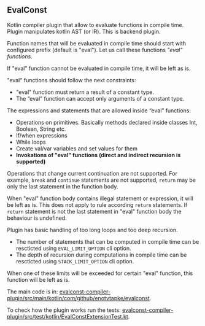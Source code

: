 ## EvalConst
Kotlin compiler plugin that allow to evaluate functions in compile time. Plugin manipulates kotlin AST (or IR). This is backend plugin. 

Function names that will be evaluated in compile time should start with configured prefix (default is "eval"). Let us call these functions _"eval" functions_.

If "eval" function cannot be evaluated in compile time, it will be left as is.

"eval" functions should follow the next constraints:
* "eval" function must return a result of a constant type.
* The “eval” function can accept only arguments of a constant type.

The expressions and statements that are allowed inside “eval” functions:
* Operations on primitives. Basically methods declared inside classes Int, Boolean, String etc.
* If/when expressions
* While loops
* Create val/var variables and set values for them
* __Invokations of "eval" functions (direct and indirect recursion is supported)__

Operations that change current continuation are not supported. For example, `break` and `continue` statements 
are not supported, `return` may be only the last statement in the function body.

When "eval" function body contains illegal statement or expression, it will be left as is. This does not apply to rule according `return` statements. 
If `return` statement is not the last statement in "eval" function body the behaviour is undefined.

Plugin has basic handling of too long loops and too deep recursion.
* The number of statements that can be computed in compile time can be rescticted using `EVAL_LIMIT_OPTION` cli option.
* The depth of recursion during computations in compile time can be rescticted using `STACK_LIMIT_OPTION` cli option.

When one of these limits will be exceeded for certain "eval" function, this function will be left as is. 

The main code is in: [evalconst-compiler-plugin/src/main/kotlin/com/github/enotvtapke/evalconst](evalconst-compiler-plugin/src/main/kotlin/com/github/enotvtapke/evalconst).

To check how the plugin works run the tests: [evalconst-compiler-plugin/src/test/kotlin/EvalConstExtensionTest.kt](evalconst-compiler-plugin/src/test/kotlin/EvalConstExtensionTest.kt).
